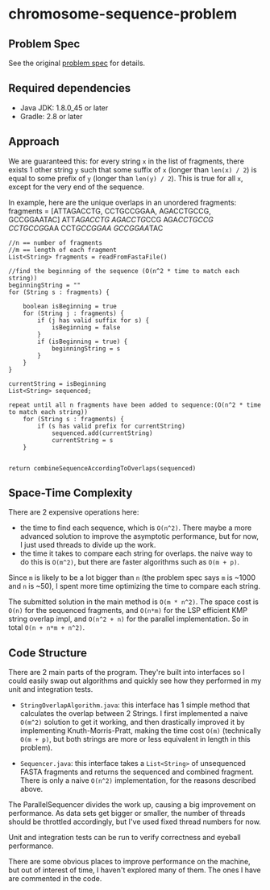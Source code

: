 # chromosome-sequence-problem

## Problem Spec
See the original [problem spec](problem_spec.md) for details.

## Required dependencies
* Java JDK: 1.8.0_45 or later
* Gradle: 2.8 or later

## Approach

We are guaranteed this: for every string
`x` in the list of fragments, there exists 1 other string `y` such that
some suffix of `x` (longer than `len(x) / 2`) is equal to some prefix of `y`
(longer than `len(y) / 2`). This is true for all `x`, except for the very
end of the sequence.

In example, here are the unique overlaps in an unordered fragments:
 fragments = [ATTAGACCTG, CCTGCCGGAA, AGACCTGCCG, GCCGGAATAC]
 ATT*AGACCTG AGACCTG*CCG
 AGA*CCTGCCG CCTGCCG*GAA
 CCT*GCCGGAA GCCGGAA*TAC

```
//n == number of fragments  
//m == length of each fragment
List<String> fragments = readFromFastaFile()

//find the beginning of the sequence (O(n^2 * time to match each string))
beginningString = ""
for (String s : fragments) {

    boolean isBeginning = true
    for (String j : fragments) {
        if (j has valid suffix for s) {
            isBeginning = false
        }
        if (isBeginning = true) {
            beginningString = s
        }
    }
}

currentString = isBeginning
List<String> sequenced;

repeat until all n fragments have been added to sequence:(O(n^2 * time to match each string))
    for (String s : fragments) {
        if (s has valid prefix for currentString)
            sequenced.add(currentString)
            currentString = s
    }


return combineSequenceAccordingToOverlaps(sequenced)
```
## Space-Time Complexity

There are 2 expensive operations here:
- the time to find each sequence, which is `O(n^2)`. There maybe a more advanced solution
to improve the asymptotic performance, but for now, I just used threads to divide up the work.
- the time it takes to compare each string for overlaps.
the naive way to do this is `O(m^2)`, but there are faster algorithms
such as `O(m + p)`.

Since `m` is likely to be a lot bigger than `n` (the problem spec says `m` is ~1000 and `n` is ~50),
I spent more time optimizing the time to compare each string.

The submitted solution in the main method is `O(m * n^2)`. The space cost is `O(n)` for the sequenced fragments,
and `O(n*m)` for the LSP efficient KMP string overlap impl, and `O(n^2 + n)` for the parallel implementation. 
So in total `O(n + n*m + n^2)`.

## Code Structure

There are 2 main parts of the program. They're built into
 interfaces so I could easily swap out algorithms and quickly
 see how they performed in my unit and integration tests.

- `StringOverlapAlgorithm.java`: this interface has 1 simple
method that calculates the overlap between 2 Strings. I first
implemented a naive `O(m^2)` solution to get it working, and then
drastically improved it by implementing Knuth-Morris-Pratt, making
the time cost `O(m)` (technically `O(m + p)`, but both strings are more or less
equivalent in length in this problem).

- `Sequencer.java`: this interface takes a `List<String>` of unsequenced FASTA fragments
and returns the sequenced and combined fragment. There is only a naive `O(n^2)` implementation,
for the reasons described above.

The ParallelSequencer divides the work up, causing a big improvement on performance.
As data sets get bigger or smaller, the number of threads should be throttled accordingly,
but I've used fixed thread numbers for now.

Unit and integration tests can be run to verify correctness and eyeball performance.

There are some obvious places to improve performance on the machine, but out of interest of time, I
haven't explored many of them. The ones I have are commented in the code.
